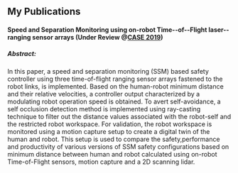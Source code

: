 ## My Publications

#### Speed and Separation Monitoring using on-robot Time--of--Flight laser--ranging sensor arrays (Under Review @[CASE 2019](https://www.ieee-ras.org/component/rseventspro/event/1488-case-2019-international-conference-on-automation-science-and-engineering))
##### Abstract:
In this paper, a speed and separation monitoring (SSM) based safety controller using three 
time-of-flight ranging sensor arrays fastened to the robot links, is implemented. 
Based on the human-robot minimum distance and their relative velocities, a controller output 
characterized by a modulating robot operation speed is obtained. 
To avert self-avoidance, a self occlusion detection method is implemented using ray-casting 
technique to filter out the distance values associated with the robot-self and the restricted 
robot workspace. For validation, the robot workspace is monitored using 
a motion capture setup to create a digital twin of the human and robot. 
This setup is used to compare the safety,performance and productivity of various versions of 
SSM safety configurations based on minimum distance between human and robot calculated using 
on-robot Time-of-Flight sensors, motion capture and a 2D scanning lidar.

